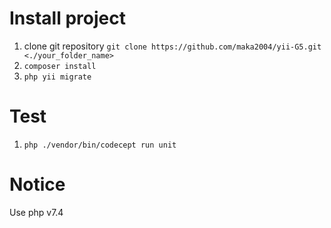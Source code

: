 # Install project
1. clone git repository ``git clone https://github.com/maka2004/yii-G5.git <./your_folder_name>``
2. ``composer install``
3. ``php yii migrate``

# Test
1. ``php ./vendor/bin/codecept run unit``

# Notice
Use php v7.4